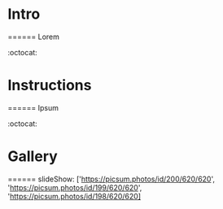 # Intro
======
Lorem

:octocat:

# Instructions
======
Ipsum

:octocat:

# Gallery
======
slideShow: ['https://picsum.photos/id/200/620/620', 'https://picsum.photos/id/199/620/620', 'https://picsum.photos/id/198/620/620]
